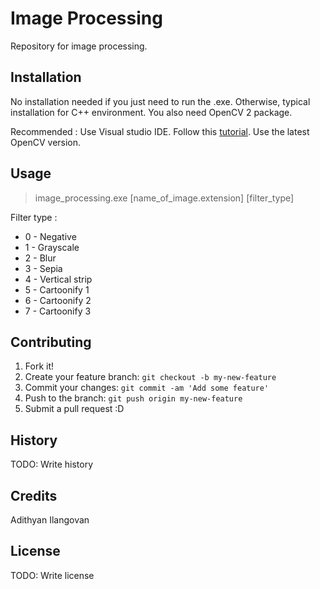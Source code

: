 # Image Processing

Repository for image processing.

## Installation

No installation needed if you just need to run the .exe.
Otherwise, typical installation for C++ environment. You also need OpenCV 2 package.

Recommended : Use Visual studio IDE. Follow this [tutorial](http://opencv-srf.blogspot.de/2013/05/installing-configuring-opencv-with-vs.html). Use the latest OpenCV version.

## Usage

> image_processing.exe [name_of_image.extension] [filter_type]

Filter type : 
* 0 - Negative
* 1 - Grayscale
* 2 - Blur
* 3 - Sepia
* 4 - Vertical strip
* 5 - Cartoonify 1
* 6 - Cartoonify 2
* 7 - Cartoonify 3


## Contributing

1. Fork it!
2. Create your feature branch: `git checkout -b my-new-feature`
3. Commit your changes: `git commit -am 'Add some feature'`
4. Push to the branch: `git push origin my-new-feature`
5. Submit a pull request :D

## History

TODO: Write history

## Credits

Adithyan Ilangovan

## License

TODO: Write license

